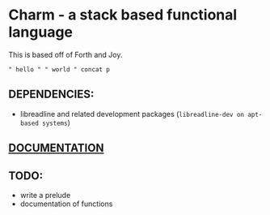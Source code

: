 # Charm - a stack based functional language

This is based off of Forth and Joy.

`" hello " " world " concat p`

## DEPENDENCIES:

- libreadline and related development packages (`libreadline-dev on apt-based systems`)

## [DOCUMENTATION](https://github.com/aearnus/charm/Documentation.md)

## TODO:

- write a prelude
- documentation of functions
